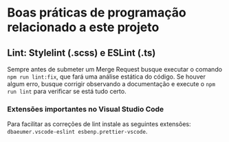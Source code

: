 # Boas práticas de programação relacionado a este projeto

## Lint: Stylelint (.scss) e ESLint (.ts)

Sempre antes de submeter um Merge Request busque executar o comando `npm run lint:fix`, que fará uma análise estática do
código. Se houver algum erro, busque corrigir observando a documentação e execute o `npm run lint` para verificar se
está tudo certo.

### Extensões importantes no Visual Studio Code

Para facilitar as correções de lint instale as seguintes extensões: `dbaeumer.vscode-eslint esbenp.prettier-vscode`.
